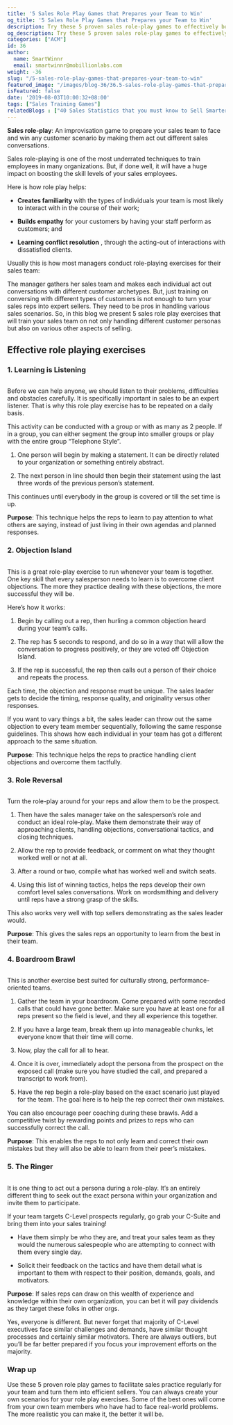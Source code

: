 ```yaml
---
title: '5 Sales Role Play Games that Prepares your Team to Win'
og_title: '5 Sales Role Play Games that Prepares your Team to Win'
description: Try these 5 proven sales role-play games to effectively boost the skill levels of your sales employees
og_description: Try these 5 proven sales role-play games to effectively boost the skill levels of your sales employees
categories: ["ACM"]
id: 36
author:
  name: SmartWinnr
  email: smartwinnr@mobillionlabs.com
weight: -36
slug: "/5-sales-role-play-games-that-prepares-your-team-to-win"
featured_image: "/images/blog-36/36.5-sales-role-play-games-that-prepares-your-team-to-win.jpg"
isFeatured: false
date: '2019-08-03T10:00:32+08:00'
tags: ["Sales Training Games"]
relatedBlogs : ["40 Sales Statistics that you must know to Sell Smarter in 2019", "7 Effective Ways to Increase Sales Effectiveness", "Games for New Hire Onboarding"]
---
```


**Sales role-play**: An improvisation game to prepare your sales team to face and win any customer scenario by making them act out different sales conversations.

Sales role-playing is one of the most underrated techniques to train employees in many organizations. But, if done well, it will have a huge impact on boosting the skill levels of your sales employees.

Here is how role play helps:

* **Creates familiarity** with the types of individuals your team is most likely to interact with in the course of their work;

* **Builds empathy** for your customers by having your staff perform as customers; and

* **Learning conflict resolution** , through the acting-out of interactions with dissatisfied clients.

Usually this is how most managers conduct role-playing exercises for their sales team:

The manager gathers her sales team and makes each individual act out conversations with different customer archetypes. But, just training on conversing with different types of customers is not enough to turn your sales reps into expert sellers. They need to be pros in handling various sales scenarios. So, in this blog we present 5 sales role play exercises that will train your sales team on not only handling different customer personas but also on various other aspects of selling.

## Effective role playing exercises

### 1. Learning is Listening

<img alt="" src="/images/blog-36/you-x-ventures-6awfTPLGaCE-unsplash.jpg" class="ml-padding-top0 ml-padding-bottom0">

Before we can help anyone, we should listen to their problems, difficulties and obstacles carefully. It is specifically important in sales to be an expert listener. That is why this role play exercise has to be repeated on a daily basis. 

This activity can be conducted with a group or with as many as 2 people. If in a group, you can either segment the group into smaller groups or play with the entire group “Telephone Style”.

1. One person will begin by making a statement. It can be directly related to your organization or something entirely abstract.

2. The next person in line should then begin their statement using the last three words of the previous person’s statement.

This continues until everybody in the group is covered or till the set time is up.

**Purpose**: This technique helps the reps to learn to pay attention to what others are saying, instead of just living in their own agendas and planned responses.

### 2. Objection Island

<img alt="" src="/images/blog-36/thomas-drouault-IBUcu_9vXJc-unsplash.jpg" class="ml-padding-top0 ml-padding-bottom0">

This is a great role-play exercise to run whenever your team is together. One key skill that every salesperson needs to learn is to overcome client objections. The more they practice dealing with these objections, the more successful they will be.

Here’s how it works:

1. Begin by calling out a rep, then hurling a common objection heard during your team’s calls.

2. The rep has 5 seconds to respond, and do so in a way that will allow the conversation to progress positively, or they are voted off Objection Island.

3. If the rep is successful, the rep then calls out a person of their choice and repeats the process.

Each time, the objection and response must be unique. The sales leader gets to decide the timing, response quality, and originality versus other responses.

If you want to vary things a bit, the sales leader can throw out the same objection to every team member sequentially, following the same response guidelines. This shows how each individual in your team has got a different approach to the same situation.

**Purpose**: This technique helps the reps to practice handling client objections and overcome them tactfully.

### 3. Role Reversal

<img alt="" src="/images/blog-36/mimi-thian--VHQ0cw2euA-unsplash.jpg" class="ml-padding-top0 ml-padding-bottom0">

Turn the role-play around for your reps and allow them to be the prospect. 

1. Then have the sales manager take on the salesperson’s role and conduct an ideal role-play. Make them demonstrate their way of approaching clients, handling objections, conversational tactics, and closing techniques.

2. Allow the rep to provide feedback, or comment on what they thought worked well or not at all.

3. After a round or two, compile what has worked well and switch seats.

4. Using this list of winning tactics, helps the reps develop their own comfort level sales conversations. Work on wordsmithing and delivery until reps have a strong grasp of the skills.

This also works very well with top sellers demonstrating as the sales leader would.

**Purpose**: This gives the sales reps an opportunity to learn from the best in their team.

### 4. Boardroom Brawl

<img alt="" src="/images/blog-36/campaign-creators-gMsnXqILjp4-unsplash.jpg" class="ml-padding-top0 ml-padding-bottom0">

This is another exercise best suited for culturally strong, performance-oriented teams. 
 
1. Gather the team in your boardroom. Come prepared with some recorded calls that could have gone better. Make sure you have at least one for all reps present so the field is level, and they all experience this together.

2. If you have a large team, break them up into manageable chunks, let everyone know that their time will come.

3. Now, play the call for all to hear.

4. Once it is over, immediately adopt the persona from the prospect on the exposed call (make sure you have studied the call, and prepared a transcript to work from).

5. Have the rep begin a role-play based on the exact scenario just played for the team. The goal here is to help the rep correct their own mistakes.

You can also encourage peer coaching during these brawls. Add a competitive twist by rewarding points and prizes to reps who can successfully correct the call. 
 
**Purpose**: This enables the reps to not only learn and correct their own mistakes but they will also be able to learn from their peer’s mistakes.

### 5. The Ringer

<img alt="" src="/images/blog-36/amy-hirschi-W7aXY5F2pBo-unsplash.jpg" class="ml-padding-top0 ml-padding-bottom0">

It is one thing to act out a persona during a role-play. It’s an entirely different thing to seek out the exact persona within your organization and invite them to participate.

If your team targets C-Level prospects regularly, go grab your C-Suite and bring them into your sales training!

* Have them simply be who they are, and treat your sales team as they would the numerous salespeople who are attempting to connect with them every single day.

* Solicit their feedback on the tactics and have them detail what is important to them with respect to their position, demands, goals, and motivators.

**Purpose**: If sales reps can draw on this wealth of experience and knowledge within their own organization, you can bet it will pay dividends as they target these folks in other orgs.

Yes, everyone is different. But never forget that majority of C-Level executives face similar challenges and demands, have similar thought processes and certainly similar motivators. There are always outliers, but you’ll be far better prepared if you focus your improvement efforts on the majority.

### Wrap up

Use these 5 proven role play games to facilitate sales practice regularly for your team and turn them into efficient sellers. You can always create your own scenarios for your role play exercises.  Some of the best ones will come from your own team members who have had to face real-world problems.  The more realistic you can make it, the better it will be.

